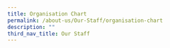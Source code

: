 ```yaml
---
title: Organisation Chart
permalink: /about-us/Our-Staff/organisation-chart
description: ""
third_nav_title: Our Staff
---
```

